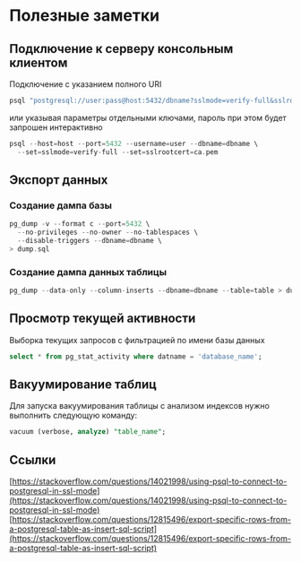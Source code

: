 # Полезные заметки

## Подключение к серверу консольным клиентом

Подключение с указанием полного URI

```c
psql "postgresql://user:pass@host:5432/dbname?sslmode=verify-full&sslrootcert=ca.pem"
```

или указывая параметры отдельными ключами, пароль при этом будет запрошен интерактивно

```c
psql --host=host --port=5432 --username=user --dbname=dbname \
  --set=sslmode=verify-full --set=sslrootcert=ca.pem
```

## Экспорт данных

### Создание дампа базы

```c
pg_dump -v --format c --port=5432 \
  --no-privileges --no-owner --no-tablespaces \
  --disable-triggers --dbname=dbname \
> dump.sql
```

### Создание дампа данных таблицы

```c
pg_dump --data-only --column-inserts --dbname=dbname --table=table > dump.sql
```

## Просмотр текущей активности

Выборка текущих запросов с фильтрацией по имени базы данных

```sql
select * from pg_stat_activity where datname = 'database_name';
```

## Вакуумирование таблиц

Для запуска вакуумирования таблицы с анализом индексов нужно выполнить следующую команду:

```sql
vacuum (verbose, analyze) "table_name";
```

## Ссылки

[https://stackoverflow.com/questions/14021998/using-psql-to-connect-to-postgresql-in-ssl-mode](https://stackoverflow.com/questions/14021998/using-psql-to-connect-to-postgresql-in-ssl-mode)  
[https://stackoverflow.com/questions/12815496/export-specific-rows-from-a-postgresql-table-as-insert-sql-script](https://stackoverflow.com/questions/12815496/export-specific-rows-from-a-postgresql-table-as-insert-sql-script)

